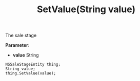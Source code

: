 ﻿---
uid: crmscript_ref_NSSaleStageEntity_SetValue
title: SetValue(String value)
intellisense: NSSaleStageEntity.SetValue
keywords: NSSaleStageEntity, GetValue
so.topic: reference
---

The sale stage

**Parameter:** 
 - **value** String

```crmscript
NSSaleStageEntity thing;
String value;
thing.SetValue(value);
```

